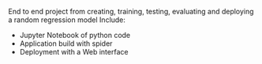 End to end project from creating, training, testing, evaluating and deploying a random regression model
Include:
- Jupyter Notebook of python code
- Application build with spider
- Deployment with a Web interface 
